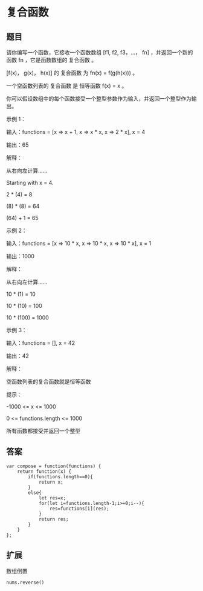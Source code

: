 # 复合函数

## 题目

请你编写一个函数，它接收一个函数数组 [f1, f2, f3，…， fn] ，并返回一个新的函数 fn ，它是函数数组的 复合函数 。

[f(x)， g(x)， h(x)] 的 复合函数 为 fn(x) = f(g(h(x))) 。

一个空函数列表的 复合函数 是 恒等函数 f(x) = x 。

你可以假设数组中的每个函数接受一个整型参数作为输入，并返回一个整型作为输出。

示例 1：

输入：functions = [x => x + 1, x => x * x, x => 2 * x], x = 4

输出：65

解释：

从右向左计算......

Starting with x = 4.

2 \* (4) = 8

(8) \* (8) = 64

(64) + 1 = 65

示例 2：

输入：functions = [x => 10 * x, x => 10 * x, x => 10 * x], x = 1

输出：1000

解释：

从右向左计算......

10 \* (1) = 10

10 \* (10) = 100

10 \* (100) = 1000

示例 3：

输入：functions = [], x = 42

输出：42

解释：

空函数列表的复合函数就是恒等函数

提示：

-1000 <= x <= 1000

0 <= functions.length <= 1000

所有函数都接受并返回一个整型

## 答案

```
var compose = function(functions) {
	return function(x) {
        if(functions.length==0){
            return x;
        }
        else{
            let res=x;
            for(let i=functions.length-1;i>=0;i--){
                res=functions[i](res);
            }
            return res;
        }
    }
};
```

## 扩展

数组倒置

```
nums.reverse()
```
